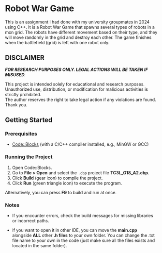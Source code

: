 # Robot War Game
This is an assignment I had done with my university groupmates in 2024 using C++. It is a Robot War Game that spawns several types of robots in a mxn grid. The robots have different movement based on their type, and they will move randomly in the grid and destroy each other. The game finishes when the battlefield (grid) is left with one robot only.

## DISCLAIMER
 ***FOR RESEARCH PURPOSES ONLY. LEGAL ACTIONS WILL BE TAKEN IF MISUSED.***

This project is intended solely for educational and research purposes.  
Unauthorized use, distribution, or modification for malicious activities is strictly prohibited.  
The author reserves the right to take legal action if any violations are found.
Thank you.

## Getting Started

### Prerequisites

- [Code::Blocks](http://www.codeblocks.org/) (with a C/C++ compiler installed, e.g., MinGW or GCC)

### Running the Project

1. Open Code::Blocks.
2. Go to **File > Open** and select the `.cbp` project file **TC3L_G18_A2.cbp**.
3. Click **Build** (gear icon) to compile the project.
4. Click **Run** (green triangle icon) to execute the program.

Alternatively, you can press **F9** to build and run at once.

### Notes

- If you encounter errors, check the build messages for missing libraries or incorrect paths.

- If you want to open it in other IDE, you can move the **main.cpp** alongside **ALL** other **.h files** to your own folder. You can change the .txt file name to your own in the code (just make sure all the files exists and located in the same folder).
